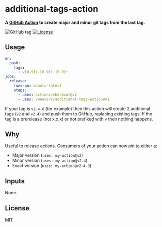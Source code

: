# additional-tags-action

**A [GitHub Action](https://github.com/features/actions) to create major and minor git tags from the last tag.**

![GitHub tag](https://img.shields.io/github/v/tag/vweevers/additional-tags-action?sort=semver)
[![License](https://img.shields.io/github/license/vweevers/additional-tags-action)](LICENSE)

## Usage

```yaml
on:
  push:
    tags:
      - v[0-9]+.[0-9]+.[0-9]+
jobs:
  release:
    runs-on: ubuntu-latest
    steps:
      - uses: actions/checkout@v2
      - uses: vweevers/additional-tags-action@v1
```

If your tag is `v2.4.8` (for example) then this action will create 2 additional tags (`v2` and `v2.4`) and push them to GitHub, replacing existing tags. If the tag is a prerelease (not x.x.x) or not prefixed with `v` then nothing happens.

## Why

Useful to release actions. Consumers of your action can now pin to either a:

- Major version (`uses: my-action@v2`)
- Minor version (`uses: my-action@v2.4`)
- Exact version (`uses: my-action@v2.4.8`)

## Inputs

None.

## License

[MIT](LICENSE)
